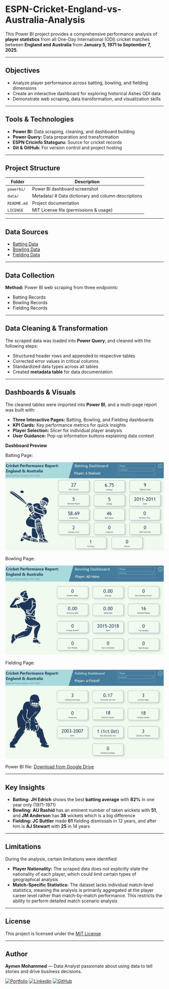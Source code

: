 # ESPN-Cricket-England-vs-Australia-Analysis

This Power BI project provides a comprehensive performance analysis of **player statistics** from all One-Day International (ODI) cricket matches between **England and Australia** from **January 5, 1971 to September 7, 2025**.

---

## Objectives

- Analyze player performance across batting, bowling, and fielding dimensions
- Create an interactive dashboard for exploring historical Ashes ODI data
- Demonstrate web scraping, data transformation, and visualization skills

---

## Tools & Technologies

- **Power BI:** Data scraping, cleaning, and dashboard building
- **Power Query:** Data preparation and transformation
- **ESPN Cricinfo Statsguru:** Source for cricket records
- **Git & GitHub:** For version control and project hosting

---

## Project Structure

| Folder        | Description                                 |
|---------------|---------------------------------------------|
| `powerbi/`    | Power BI dashboard screenshot                                  |
| `data/`       | Metadata/ # Data dictionary and column descriptions            |
| `README.md`   | Project documentation                                          |
| `LICENSE`     | MIT License file (permissions & usage)                         |

---

## Data Sources

- [Batting Data](https://stats.espncricinfo.com/ci/engine/stats/index.html?class=2;opposition=2;team=1;template=results;type=batting)
- [Bowling Data](https://stats.espncricinfo.com/ci/engine/stats/index.html?class=2;opposition=2;team=1;template=results;type=bowling)  
- [Fielding Data](https://stats.espncricinfo.com/ci/engine/stats/index.html?class=2;opposition=2;team=1;template=results;type=fielding)

---

## Data Collection

**Method:** Power BI web scraping from three endpoints:
- Batting Records
- Bowling Records  
- Fielding Records

---

## Data Cleaning & Transformation

The scraped data was loaded into **Power Query**, and cleaned with the following steps:
- Structured header rows and appended to respective tables
- Corrected error values in critical columns
- Standardized data types across all tables
- Created **metadata table** for data documentation

---

## Dashboards & Visuals

The cleaned tables were imported into **Power BI**, and a multi-page report was built with:
- **Three Interactive Pages:** Batting, Bowling, and Fielding dashboards
- **KPI Cards:** Key performance metrics for quick insights
- **Player Selection:** Slicer for individual player analysis
- **User Guidance:** Pop-up information buttons explaining data context

**Dashboard Preview**  

Batting Page:

![Batting Page Screenshot](powerbi/batting-dashboard.png)

Bowling Page:

![Bowling Page Screenshot](powerbi/bowling-dashboard.png)

Fielding Page:

![Fielding Page Screenshot](powerbi/fielding-dashboard.png)

Power BI file: [Download from Google Drive](https://drive.google.com/file/d/1ziykHzHodeGddTPwpMYNXIRvHCPbX-Hw/view?usp=sharing)

---

## Key Insights

- **Batting:** **JH Edrich** shows the best **batting average** with **82%** in one year only (1971-1971)
- **Bowling:** **AU Rashid** has an eminent number of taken wickets with **51**, and **JM Anderson** has **38** wickets which is a big difference
- **Fielding:** **JC Buttler** made **61** fielding dismissals in 12 years, and after him is **AJ Stewart** with **25** in 14 years

---

## Limitations

During the analysis, certain limitations were identified:
- **Player Nationality:** The scraped data does not explicitly state the nationality of each player, which could limit certain types of geographical analysis
- **Match-Specific Statistics:** The dataset lacks individual match-level statistics, meaning the analysis is primarily aggregated at the player career level rather than match-by-match performance. This restricts the ability to perform detailed match scenario analysis

---

## License

This project is licensed under the [MIT License](LICENSE)

---

## Author

**Aymen Mohammed** — Data Analyst passionate about using data to tell stories and drive business decisions.

 [![Portfolio](https://img.shields.io/badge/Portfolio-000000?logo=about.me&logoColor=white&style=flat)](https://aymenmohammed.netlify.app/)
 [![Linkedin](https://img.shields.io/badge/LinkedIn-%230077B5.svg?style=flat&logo=linkedin&logoColor=white)](https://www.linkedin.com/in/ayman-muammer)
 [![GitHub](https://img.shields.io/badge/GitHub-black?logo=github&logoColor=white&style=flat)](https://github.com/Aymen-Mohammed7)

